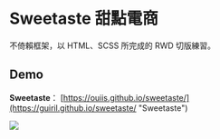 # Sweetaste 甜點電商

不倚賴框架，以 HTML、SCSS 所完成的 RWD 切版練習。

## Demo

**Sweetaste**：
[https://ouiis.github.io/sweetaste/](https://guiril.github.io/sweetaste/ "Sweetaste")

![](https://i.imgur.com/0m9q2b1.jpg)
